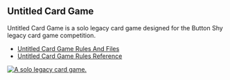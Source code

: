 ## Untitled Card Game

Untitled Card Game is a solo legacy card game designed for the Button Shy legacy card game competition.

* [Untitled Card Game Rules And Files](https://www.dropbox.com/s/vzgc24noposm9wz/Untitled%20Card%20Game.tar.gz?dl=1)
* [Untitled Card Game Rules Reference](https://gist.github.com/Ratstail91/01e9a8a8ac0352b271cd678a0d46ff9b)

[![A solo legacy card game.](http://img.youtube.com/vi/1o7zDxBN-gE/0.jpg)](http://www.youtube.com/watch?v=1o7zDxBN-gE "Untitled Card Game")
